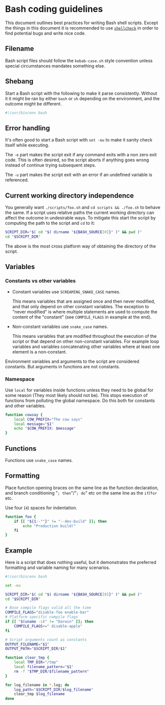 # Bash coding guidelines

This document outlines best practices for writing Bash shell scripts. Except the things in this
document it is recommended to use [`shellcheck`] in order to find potential bugs and write
nice code.

[`shellcheck`]: https://www.shellcheck.net/

## Filename

Bash script files should follow the `kebab-case.sh` style convention unless special circumstances
mandates something else.

## Shebang

Start a Bash script with the following to make it parse consistently.
Without it it might be ran by either `bash` or `sh` depending on the environment,
and the outcome might be different.

```bash
#!/usr/bin/env bash
```

## Error handling

It's often good to start a Bash script with `set -eu` to make it sanity check itself
while executing.

The `-e` part makes the script exit if any command exits with a non zero exit code.
This is often desired, so the script aborts if anything goes wrong
instead of continue trying subsequent steps.

The `-u` part makes the script exit with an error if an undefined variable is referenced.

## Current working directory independence

You generally want `./scripts/foo.sh` and `cd scripts && ./foo.sh` to behave the same.
If a script uses relative paths the current working directory can affect the outcome in
undesirable ways. To mitigate this start the script by computing the path to the script
and `cd` to it:

```bash
SCRIPT_DIR="$( cd "$( dirname "${BASH_SOURCE[0]}" )" && pwd )"
cd "$SCRIPT_DIR"
```

The above is the most cross platform way of obtaining the directory of the script.

## Variables

### Constants vs other variables

* Constant variables use `SCREAMING_SNAKE_CASE` names.

  This means variables that are assigned once and then never modified, and that only depend on
  other constant variables. The exception to "never modified" is where multiple statements are
  used to compute the content of the "constant" (see `COMPILE_FLAGS` in example at the end).

* Non-constant variables use `snake_case` names.

  This means variables that are modified throughout the execution of the script or that depend
  on other non-constant variables. For example loop variables and variables concatenating other
  variables where at least one element is a non-constant.

Environment variables and arguments to the script are considered constants. But arguments in
functions are not constants.

### Namespace

Use `local` for variables inside functions unless they need to be global for some reason
(They most likely should not be). This stops execution of functions from polluting the global
namespace. Do this both for constants and other variables.

```bash
function cowsay {
    local COW_PREFIX="The cow says"
    local message="$1"
    echo "$COW_PREFIX: $message"
}
```

## Functions

Functions use `snake_case` names.

## Formatting

Place function opening braces on the same line as the function declaration, and branch
conditioning "`; then`"/"`; do`" etc on the same line as the `if`/`for` etc.

Use four (`4`) spaces for indentation.

```bash
function foo {
    if [[ "${1:-""}" != "--dev-build" ]]; then
        echo "Production build!"
    fi
}
```

## Example

Here is a script that does nothing useful, but it demonstrates the preferred formatting
and variable naming for many scenarios.

```bash
#!/usr/bin/env bash

set -eu

SCRIPT_DIR="$( cd "$( dirname "${BASH_SOURCE[0]}" )" && pwd )"
cd "$SCRIPT_DIR"

# Base compile flags valid all the time
COMPILE_FLAGS="disable-foo enable-bar"
# Platform specific compile flags
if [[ "$(uname -s)" != "Darwin" ]]; then
    COMPILE_FLAGS+=" disable-apple"
fi

# Script arguments count as constants
OUTPUT_FILENAME="$1"
OUTPUT_PATH="$SCRIPT_DIR/$1"

function clear_tmp {
    local TMP_DIR="/tmp"
    local filename_pattern="$1"
    rm -f "$TMP_DIR/$filename_pattern"
}

for log_filename in *.log; do
    log_path="$SCRIPT_DIR/$log_filename"
    clear_tmp $log_filename
done
```
